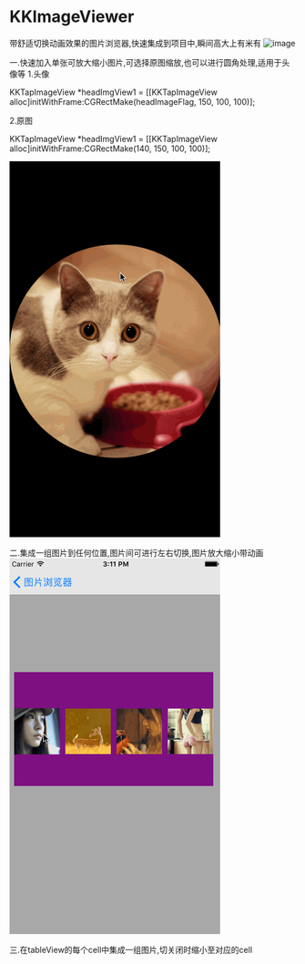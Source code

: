 # KKImageViewer
带舒适切换动画效果的图片浏览器,快速集成到项目中,瞬间高大上有米有
 ![image](https://github.com/KKKiller/KKImageViewer/raw/master/all.gif)

一.快速加入单张可放大缩小图片,可选择原图缩放,也可以进行圆角处理,适用于头像等
1.头像

KKTapImageView *headImgView1 = [[KKTapImageView alloc]initWithFrame:CGRectMake(headImageFlag, 150, 100, 100)];

2.原图

KKTapImageView *headImgView1 = [[KKTapImageView alloc]initWithFrame:CGRectMake(140, 150, 100, 100)];
 
![image](https://github.com/KKKiller/KKImageViewer/raw/master/head.gif)

二.集成一组图片到任何位置,图片间可进行左右切换,图片放大缩小带动画
 ![image](https://github.com/KKKiller/KKImageViewer/raw/master/anyPositon.gif)

三.在tableView的每个cell中集成一组图片,切关闭时缩小至对应的cell